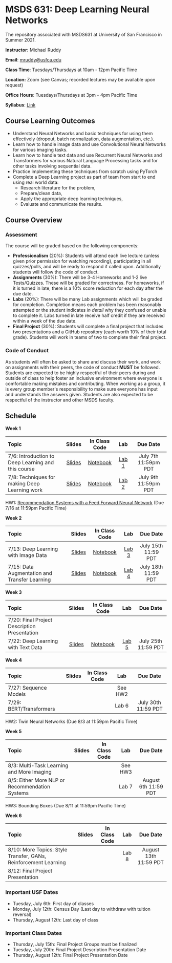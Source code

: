 # MSDS 631: Deep Learning Neural Networks
The repository associated with MSDS631 at University of San Francisco in Summer 2021.

**Instructor:** Michael Ruddy

**Email**: mruddy@usfca.edu

**Class Time**: Tuesdays/Thursdays at 10am - 12pm Pacific Time

**Location:** Zoom (see Canvas; recorded lectures may be available upon request)

**Office Hours**: Tuesdays/Thursdays at 3pm - 4pm Pacific Time

**Syllabus**: [Link](https://github.com/mgruddy/DeepLearning_MSDS21/blob/main/MSDS631_DeepLearning_Syllabus.pdf)

## Course Learning Outcomes

- Understand Neural Networks and basic techniques for using them effectively (dropout, batch normalization, data augmentation, etc.).
- Learn how to handle image data and use Convolutional Neural Networks for various imaging tasks.
- Learn how to handle text data and use Recurrent Neural Networks and Transformers for various Natural Language Processing tasks and for other tasks involving sequential data.
- Practice implementing these techniques from scratch using PyTorch
- Complete a Deep Learning project as part of team from start to end using real world data:
  - Research literature for the problem,
  - Prepare/clean data,
  - Apply the appropriate deep learning techniques,
  - Evaluate and communicate the results.

## Course Overview

### Assessment

The course will be graded based on the following components:

- **Professionalism** (20%): Students will attend each live lecture (unless given prior permission for watching recording), participating in all quizzes/polls, and will be ready to respond if called upon. Additionally students will follow the code of conduct.
- **Assignments** (30%): There will be 3-4 Homeworks and 1-2 live Tests/Quizzes. These will be graded for correctness. For homeworks, if it is turned in late, there is a 10% score reduction for each day after the due date.
- **Labs** (20%): There will be many Lab assignments which will be graded for completion. Completion means each problem has been reasonably attempted or the student indicates *in detail* why they confused or unable to complete it. Labs turned in late receive half credit if they are received within a week of the due date.
- **Final Project** (30%): Students will complete a final project that includes two presentations and a GitHub repository (each worth 10% of their total grade). Students will work in teams of two to complete their final project.

### Code of Conduct

As students will often be asked to share and discuss their work, and work on assignments with their peers, the code of conduct **MUST** be followed. Students are expected to be highly respectful of their peers during and outside of class to help foster an inclusive environment where everyone is comfortable making mistakes and contributing. When working as a group, it is every group member's responsibility to make sure everyone has input and understands the answers given. Students are also expected to be respectful of the instructor and other MSDS faculty.

## Schedule

**Week 1**

| Topic | Slides | In Class Code | Lab | Due Date |
 | :---  | :---:  | :---:  | :---:  | :---: |
 | 7/6: Introduction to Deep Learning and this course | [Slides](https://github.com/mgruddy/DeepLearning_MSDS21/blob/main/Slides/Lecture1_Introduction.pdf) | [Notebook](https://github.com/mgruddy/DeepLearning_MSDS21/blob/main/Notebooks/Lecture1_Introduction.ipynb) | [Lab 1](https://github.com/mgruddy/DeepLearning_MSDS21/blob/main/Assignments/Lab_1/Lab1.pdf) | July 7th 11:59pm PDT|
 | 7/8: Techniques for making Deep Learning work | [Slides](https://github.com/mgruddy/DeepLearning_MSDS21/blob/main/Slides/Lecture2_Make_DL_Work.pdf) | [Notebook](https://github.com/mgruddy/DeepLearning_MSDS21/blob/main/Notebooks/Lecture2_Make_DL_Work.ipynb) | [Lab 2](https://github.com/mgruddy/DeepLearning_MSDS21/blob/main/Assignments/Lab_2/Lab2.pdf) | July 9th 11:59pm PDT |

HW1: [Recommendation Systems with a Feed Forward Neural Network](https://github.com/mgruddy/DeepLearning_MSDS21/blob/main/Assignments/Homework_1/Homework1.pdf) (Due 7/16 at 11:59pm Pacific Time)

**Week 2**

| Topic | Slides | In Class Code | Lab | Due Date |
 | :---  | :---:  | :---:  | :---:  | :---: |
 | 7/13: Deep Learning with Image Data | [Slides](https://github.com/mgruddy/DeepLearning_MSDS21/blob/main/Slides/Lecture3_Images_and_CNNs.pdf) | [Notebook](https://github.com/mgruddy/DeepLearning_MSDS21/blob/main/Notebooks/Lecture3_Images_and_CNNs.ipynb) |[Lab 3](https://github.com/mgruddy/DeepLearning_MSDS21/blob/main/Assignments/Lab_3/Lab3.pdf) | July 15th 11:59 PDT |
 | 7/15: Data Augmentation and Transfer Learning | [Slides](https://github.com/mgruddy/DeepLearning_MSDS21/blob/main/Slides/Lecture4_Imaging_Small_Datasets.pdf) | [Notebook](https://github.com/mgruddy/DeepLearning_MSDS21/blob/main/Notebooks/Lecture4_Transfer_Augmentation.ipynb) | [Lab 4](https://github.com/mgruddy/DeepLearning_MSDS21/blob/main/Assignments/Lab_4/Lab4.pdf) | July 18th 11:59 PDT|

**Week 3**

| Topic | Slides | In Class Code | Lab | Due Date |
 | :---  | :---:  | :---:  | :---:  | :---: |
 | 7/20: Final Project Description Presentation | | | | |
 | 7/22: Deep Learning with Text Data| [Slides](https://github.com/mgruddy/DeepLearning_MSDS21/blob/main/Slides/Lecture5_Text_Data.pdf) | [Notebook](https://github.com/mgruddy/DeepLearning_MSDS21/blob/main/Notebooks/Lecture5_Text_Embeddings_Models.ipynb) | [Lab 5](https://github.com/mgruddy/DeepLearning_MSDS21/blob/main/Assignments/Lab_5/Lab5.pdf) | July 25th 11:59 PDT|

**Week 4**

| Topic | Slides | In Class Code | Lab | Due Date |
 | :---  | :---:  | :---:  | :---:  | :---: |
 | 7/27: Sequence Models | | | See HW2 | |
 | 7/29: BERT/Transformers | | | Lab 6 | July 30th 11:59 PDT |
 
 HW2: Twin Neural Networks (Due 8/3 at 11:59pm Pacific Time) 

**Week 5**

| Topic | Slides | In Class Code | Lab | Due Date |
 | :---  | :---:  | :---:  | :---:  | :---: |
 | 8/3: Multi-Task Learning and More Imaging | | | See HW3 | |
 | 8/5: Either More NLP or Recommendation Systems| | | Lab 7 | August 6th 11:59 PDT |

HW3: Bounding Boxes (Due 8/11 at 11:59pm Pacific Time)

**Week 6**

| Topic | Slides | In Class Code | Lab | Due Date |
 | :---  | :---:  | :---:  | :---:  | :---: |
 | 8/10: More Topics: Style Transfer, GANs, Reinforcement Learning| | | Lab 8 | August 13th 11:59 PDT |
 | 8/12: Final Project Presentation| | | | |

 ### Important USF Dates
 
 - Tuesday, July 6th: First day of classes
 - Monday, July 12th: Census Day (Last day to withdraw with tuition reversal)
 - Thursday, August 12th: Last day of class
 
 ### Important Class Dates

 - Thursday, July 15th: Final Project Groups must be finalized
 - Tuesday, July 20th: Final Project Description Presentation Date
 - Thursday, August 12th: Final Project Presentation Date
